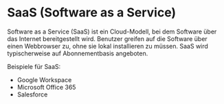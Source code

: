 # SaaS (Software as a Service)

Software as a Service (SaaS) ist ein Cloud-Modell, bei dem Software über das Internet bereitgestellt wird. Benutzer greifen auf die Software über einen Webbrowser zu, ohne sie lokal installieren zu müssen. SaaS wird typischerweise auf Abonnementbasis angeboten.

Beispiele für SaaS:
- Google Workspace
- Microsoft Office 365
- Salesforce

